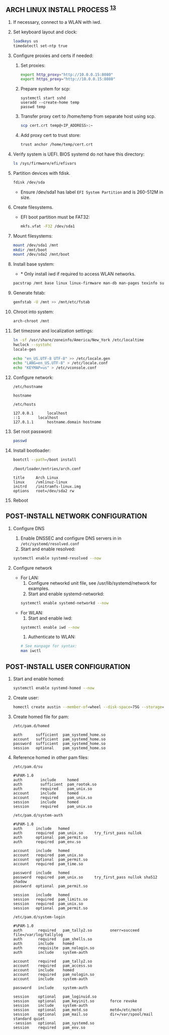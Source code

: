 
## ARCH LINUX INSTALL PROCESS <sup>[1][2][3]</sup>

1. If necessary, connect to a WLAN with iwd.

1. Set keyboard layout and clock:
   ```bash
   loadkeys us
   timedatectl set-ntp true
   ```

1. Configure proxies and certs if needed:
   1. Set proxies:
      ```bash
      export http_proxy="http://10.0.0.15:8080"
      export https_proxy="http://10.0.0.15:8080"
      ```
   1. Prepare system for scp:
      ```
      systemctl start sshd
      useradd --create-home temp
      passwd temp
      ```
   1. Transfer proxy cert to /home/temp from separate host using scp.
      ```bash
      scp cert.crt temp@<IP_ADDRESS>:~
      ```
   1. Add proxy cert to trust store:
      ```bash
      trust anchor /home/temp/cert.crt
      ```

1. Verify system is UEFI. BIOS systemd do not have this directory:
   ```bash
   ls /sys/firmware/efi/efivars
   ```

1. Partition devices with fdisk.
   ```bash
   fdisk /dev/sda
   ```
   - Ensure /dev/sda1 has label `EFI System Partition` and is 260-512M in size.

1. Create filesystems.
   - EFI boot partition must be FAT32:
     ```bash
     mkfs.vfat -F32 /dev/sda1
     ```

1. Mount filesystems:
   ```bash
   mount /dev/sda1 /mnt
   mkdir /mnt/boot
   mount /dev/sda2 /mnt/boot
   ```

1. Install base system:
   - \* Only install iwd if required to access WLAN networks.
   ```bash
   pacstrap /mnt base linux linux-firmware man-db man-pages texinfo sudo vim openssh iwd*
   ```

1. Generate fstab:
   ```bash
   genfstab -U /mnt >> /mnt/etc/fstab
   ```

1. Chroot into system:
   ```bash
   arch-chroot /mnt
   ```

1. Set timezone and localization settings:
   ```bash
   ln -sf /usr/share/zoneinfo/America/New_York /etc/localtime
   hwclock --systohc
   locale-gen

   echo "en_US.UTF-8 UTF-8" >> /etc/locale.gen
   echo "LANG=en_US.UTF-8" > /etc/locale.conf
   echo "KEYMAP=us" > /etc/vconsole.conf
   ```

1. Configure network:
   ```
   /etc/hostname

   hostname
   ```
   ```
   /etc/hosts

   127.0.0.1      localhost
   ::1        localhost
   127.0.1.1      hostname.domain hostname
   ```

1. Set root password:
   ```bash
   passwd
   ```

1. Install bootloader:
   ```bash
   bootctl --path=/boot install
   ```
   ```
   /boot/loader/entries/arch.conf

   title     Arch Linux
   linux     /vmlinuz-linux
   initrd    /initramfs-linux.img
   options   root=/dev/sda2 rw
   ```

1. Reboot

## POST-INSTALL NETWORK CONFIGURATION

1. Configure DNS
   1. Enable DNSSEC and configure DNS servers in in `/etc/systemd/resolved.conf`
   1. Start and enable resolved:
   ```bash
   systemctl enable systemd-resolved --now
   ```

1. Configure network
   - For LAN:
     1. Configure networkd unit file, see /usr/lib/systemd/network for examples.
     1. Start and enable systemd-networkd:
     ```bash
     systemctl enable systemd-networkd --now
     ```
   - For WLAN:
     1. Start and enable iwd:
     ```bash
     systemctl enable iwd --now
     ```
     1. Authenticate to WLAN:
     ```bash
     # See manpage for syntax:
     man iwctl
     ```

## POST-INSTALL USER CONFIGURATION

1. Start and enable homed:
   ```bash
   systemctl enable systemd-homed --now
   ```

1. Create user:
   ```bash
   homectl create austin --member-of=wheel --disk-space=75G --storage=luks
   ```

1. Create homed file for pam:
   ```
   /etc/pam.d/homed

   auth      sufficient  pam_systemd_home.so
   account   sufficient  pam_systemd_home.so
   password  sufficient  pam_systemd_home.so
   session   optional    pam_systemd_home.so
   ```

1. Reference homed in other pam files:
   ```
   /etc/pam.d/su

   #%PAM-1.0
   auth        include     homed
   auth        sufficient  pam_rootok.so
   auth        required    pam_unix.so
   account     include     homed
   account     required    pam_unix.so
   session     include     homed
   session     required    pam_unix.so
   ```
   ```
   /etc/pam.d/system-auth

   #%PAM-1.0
   auth      include   homed
   auth      required  pam_unix.so     try_first_pass nullok
   auth      optional  pam_permit.so
   auth      required  pam_env.so

   account   include   homed
   account   required  pam_unix.so
   account   optional  pam_permit.so
   account   required  pam_time.so

   password  include   homed
   password  required  pam_unix.so     try_first_pass nullok sha512 shadow
   password  optional  pam_permit.so

   session   include   homed
   session   required  pam_limits.so
   session   required  pam_unix.so
   session   optional  pam_permit.so
   ```
   ```
   /etc/pam.d/system-login

   #%PAM-1.0
   auth       required   pam_tally2.so        onerr=succeed file=/var/log/tallylog
   auth       required   pam_shells.so
   auth       include    homed
   auth       requisite  pam_nologin.so
   auth       include    system-auth

   account    required   pam_tally2.so
   account    required   pam_access.so
   account    include    homed
   account    required   pam_nologin.so
   account    include    system-auth

   password   include    system-auth

   session    optional   pam_loginuid.so
   session    optional   pam_keyinit.so       force revoke
   session    include    system-auth
   session    optional   pam_motd.so          motd=/etc/motd
   session    optional   pam_mail.so          dir=/var/spool/mail standard quiet
   -session   optional   pam_systemd.so
   session    required   pam_env.so
   ```

[1]: https://wiki.archlinux.org/index.php/Systemd-boot#Configuration
[2]: https://ramsdenj.com/2016/06/23/arch-linux-on-zfs-part-2-installation.html#install-system
[3]: https://wiki.archlinux.org/index.php/Installation_guide
